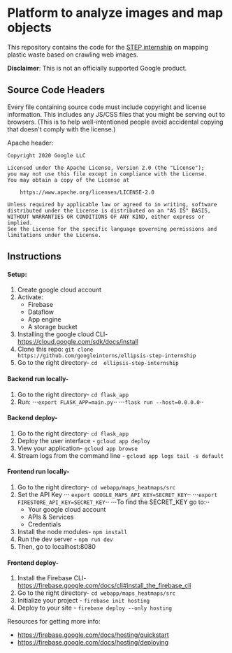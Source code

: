 # Platform to analyze images and map objects

This repository contains the code for the
[STEP internship](https://buildyourfuture.withgoogle.com/programs/step/)
on mapping plastic waste based on crawling web images.

__Disclaimer__: This is not an officially supported Google product.

## Source Code Headers

Every file containing source code must include copyright and license
information. This includes any JS/CSS files that you might be serving out to
browsers. (This is to help well-intentioned people avoid accidental copying that
doesn't comply with the license.)

Apache header:

    Copyright 2020 Google LLC

    Licensed under the Apache License, Version 2.0 (the "License");
    you may not use this file except in compliance with the License.
    You may obtain a copy of the License at

        https://www.apache.org/licenses/LICENSE-2.0

    Unless required by applicable law or agreed to in writing, software
    distributed under the License is distributed on an "AS IS" BASIS,
    WITHOUT WARRANTIES OR CONDITIONS OF ANY KIND, either express or implied.
    See the License for the specific language governing permissions and
    limitations under the License.


## Instructions

#### Setup:
1. Create google cloud account
2. Activate:
    * Firebase
    * Dataflow
    * App engine
    * A storage bucket
3. Installing the google cloud CLI- https://cloud.google.com/sdk/docs/install
4. Clone this repo: `git clone https://github.com/googleinterns/ellipsis-step-internship`
5. Go to the right directory- `cd  ellipsis-step-internship`

#### Backend run locally-
1. Go to the right directory- `cd flask_app`
2. Run:
    ⋅⋅⋅`export FLASK_APP=main.py`⋅⋅
    ⋅⋅⋅`flask run --host=0.0.0.0`⋅⋅

#### Backend deploy-
1. Go to the right directory- `cd flask_app`
2. Deploy the user interface - `gcloud app deploy`
3. View your application- `gcloud app browse`
4. Stream logs from the command line - `gcloud app logs tail -s default`

#### Frontend run locally-
1. Go to the right directory- `cd webapp/maps_heatmaps/src`
2. Set the API Key
    ⋅⋅⋅ `export GOOGLE_MAPS_API_KEY=SECRET_KEY`⋅⋅
    ⋅⋅⋅`export FIRESTORE_API_KEY=SECRET_KEY`⋅⋅
    ⋅⋅⋅To find the SECRET_KEY go to:⋅⋅
    * Your google cloud account
    * APIs & Services
    * Credentials
3. Install the node modules- `npm install`
4. Run the dev server - `npm run dev`
5. Then, go to localhost:8080


#### Frontend deploy-
1. Install the Firebase CLI- https://firebase.google.com/docs/cli#install_the_firebase_cli
2. Go to the right directory- `cd webapp/maps_heatmaps/src`
3. Initialize your project - `firebase init hosting`
4. Deploy to your site - `firebase deploy --only hosting`

Resources for getting more info:
* https://firebase.google.com/docs/hosting/quickstart
* https://firebase.google.com/docs/hosting/deploying












